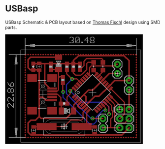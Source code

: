 # USBasp
USBasp Schematic &amp; PCB layout based on [Thomas Fischl](http://www.fischl.de/usbasp/) design using SMD parts.

![USBasp With SMD Parts](usbasp-brd.png)
